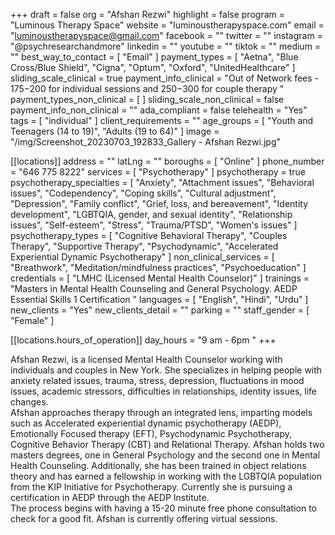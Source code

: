 +++
draft = false
org = "Afshan Rezwi"
highlight = false
program = "Luminous Therapy Space"
website = "luminoustherapyspace.com"
email = "luminoustherapyspace@gmail.com"
facebook = ""
twitter = ""
instagram = "@psychresearchandmore"
linkedin = ""
youtube = ""
tiktok = ""
medium = ""
best_way_to_contact = [ "Email" ]
payment_types = [
  "Aetna",
  "Blue Cross/Blue Shield",
  "Cigna",
  "Optum",
  "Oxford",
  "UnitedHealthcare"
]
sliding_scale_clinical = true
payment_info_clinical = "Out of Network fees - $175-$200 for individual sessions and $250-$300 for couple therapy "
payment_types_non_clinical = [ ]
sliding_scale_non_clinical = false
payment_info_non_clinical = ""
ada_compliant = false
telehealth = "Yes"
tags = [ "individual" ]
client_requirements = ""
age_groups = [ "Youth and Teenagers (14 to 19)", "Adults (19 to 64)" ]
image = "/img/Screenshot_20230703_192833_Gallery - Afshan Rezwi.jpg"

[[locations]]
address = ""
latLng = ""
boroughs = [ "Online" ]
phone_number = "646 775 8222"
services = [ "Psychotherapy" ]
psychotherapy = true
psychotherapy_specialties = [
  "Anxiety",
  "Attachment issues",
  "Behavioral issues",
  "Codependency",
  "Coping skills",
  "Cultural adjustment",
  "Depression",
  "Family conflict",
  "Grief, loss, and bereavement",
  "Identity development",
  "LGBTQIA, gender, and sexual identity",
  "Relationship issues",
  "Self-esteem",
  "Stress",
  "Trauma/PTSD",
  "Women's issues"
]
psychotherapy_types = [
  "Cognitive Behavioral Therapy",
  "Couples Therapy",
  "Supportive Therapy",
  "Psychodynamic",
  "Accelerated Experiential Dynamic Psychotherapy"
]
non_clinical_services = [
  "Breathwork",
  "Meditation/mindfulness practices",
  "Psychoeducation"
]
credentials = [ "LMHC (Licensed Mental Health Counselor)" ]
trainings = "Masters in Mental Health Counseling and General Psychology. AEDP Essential Skills 1 Certification "
languages = [ "English", "Hindi", "Urdu" ]
new_clients = "Yes"
new_clients_detail = ""
parking = ""
staff_gender = [ "Female" ]

  [[locations.hours_of_operation]]
  day_hours = "9 am - 6pm "
+++


Afshan Rezwi, is a licensed Mental Health Counselor working with individuals and couples in New York. She specializes in helping people with anxiety related issues, trauma, stress, depression, fluctuations in mood issues, academic stressors, difficulties in relationships, identity issues, life changes. <br>
Afshan approaches therapy through an integrated lens, imparting models such as Accelerated experiential dynamic psychotherapy (AEDP), Emotionally Focused therapy (EFT), Psychodynamic Psychotherapy, Cognitive Behavior Therapy (CBT) and Relational Therapy. Afshan holds two masters degrees, one in General Psychology and the second one in Mental Health Counseling. Additionally, she has been trained in object relations theory and has earned a fellowship in working with the LGBTQIA population from the KIP Initiative for Psychotherapy. Currently she is pursuing a certification in AEDP through the AEDP Institute. <br>
The process begins with having a 15-20 minute free phone consultation to check for a good fit. Afshan is currently offering virtual sessions. <br>
